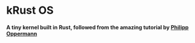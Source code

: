 # kRust OS
#### A tiny kernel built in Rust, followed from the amazing tutorial by [Philipp Oppermann](!https://os.phil-opp.com)

